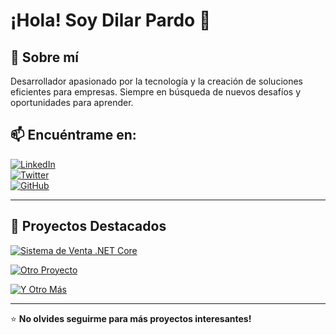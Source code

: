 # ¡Hola! Soy Dilar Pardo 👋

## 🚀 Sobre mí
Desarrollador apasionado por la tecnología y la creación de soluciones eficientes para empresas. Siempre en búsqueda de nuevos desafíos y oportunidades para aprender.

## 📫 Encuéntrame en:

[![LinkedIn](https://img.shields.io/badge/LinkedIn-0077B5?style=for-the-badge&logo=linkedin&logoColor=white)](#)  
[![Twitter](https://img.shields.io/badge/Twitter-1DA1F2?style=for-the-badge&logo=twitter&logoColor=white)](#)  
[![GitHub](https://img.shields.io/badge/GitHub-181717?style=for-the-badge&logo=github&logoColor=white)](https://github.com/DilarPardo)  

---

## 📌 Proyectos Destacados

[![Sistema de Venta .NET Core](https://github-readme-stats.vercel.app/api/pin/?username=DilarPardo&repo=SistemaVenta_.NetCore&theme=dark)](https://github.com/DilarPardo/SistemaVenta_.NetCore)

[![Otro Proyecto](https://github-readme-stats.vercel.app/api/pin/?username=DilarPardo&repo=Otro-Proyecto&theme=dark)](https://github.com/DilarPardo/Otro-Proyecto)

[![Y Otro Más](https://github-readme-stats.vercel.app/api/pin/?username=DilarPardo&repo=Y-Otro-Mas&theme=dark)](https://github.com/DilarPardo/Y-Otro-Mas)

---
⭐ **No olvides seguirme para más proyectos interesantes!**
